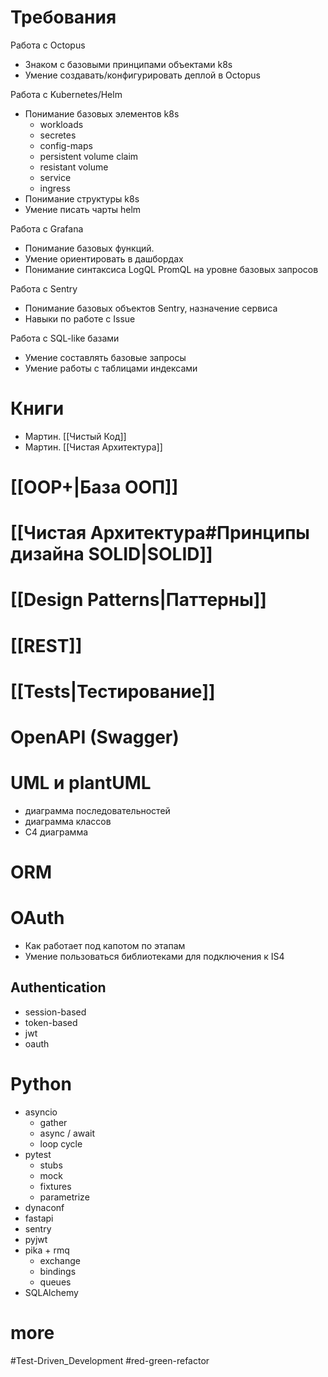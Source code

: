 # Требования

Работа с Octopus
- Знаком с базовыми принципами объектами k8s
- Умение создавать/конфигурировать деплой в Octopus

Работа с Kubernetes/Helm
- Понимание базовых элементов k8s
	- workloads
	- secretes
	- config-maps
	- persistent volume claim
	- resistant volume
	- service
	- ingress
- Понимание структуры k8s
- Умение писать чарты helm

Работа с Grafana
- Понимание базовых функций.
- Умение ориентировать в дашбордах
- Понимание синтаксиса LogQL PromQL на уровне базовых запросов

Работа с Sentry
- Понимание базовых объектов Sentry, назначение сервиса
- Навыки по работе с Issue

Работа с SQL-like базами
- Умение составлять базовые запросы
- Умение работы с таблицами индексами

# Книги
- Мартин. [[Чистый Код]]
- Мартин. [[Чистая Архитектура]]

# [[ООP+|База ООП]]

# [[Чистая Архитектура#Принципы дизайна SOLID|SOLID]]

# [[Design Patterns|Паттерны]]

# [[REST]]

# [[Tests|Тестирование]]

# OpenAPI (Swagger)

# UML и plantUML
- диаграмма последовательностей
- диаграмма классов
- С4 диаграмма

# ORM

# OAuth
- Как работает под капотом по этапам
- Умение пользоваться библиотеками для подключения к IS4
## Authentication
- session-based
- token-based
- jwt
- oauth

# Python
- asyncio
	- gather
	- async / await
	- loop cycle
- pytest
	- stubs
	- mock
	- fixtures
	- parametrize
- dynaconf
- fastapi
- sentry
- pyjwt
- pika + rmq
	- exchange
	- bindings
	- queues
- SQLAlchemy

# more
#Test-Driven_Development
#red-green-refactor
